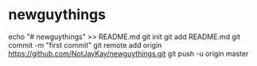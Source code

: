 # newguythings
echo "# newguythings" >> README.md
git init
git add README.md
git commit -m "first commit"
git remote add origin https://github.com/NotJayKay/newguythings.git
git push -u origin master
